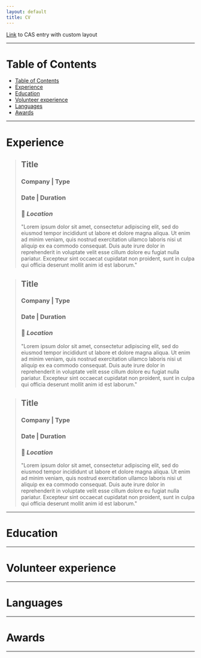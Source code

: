 ```yaml
---
layout: default
title: CV
---
```


[Link](content/experience/CAS.md) to CAS entry with custom layout

---
# Table of Contents

- [Table of Contents](#table-of-contents)
- [Experience](#experience)
- [Education](#education)
- [Volunteer experience](#volunteer-experience)
- [Languages](#languages)
- [Awards](#awards)

---

# Experience

> ## Title
>
> ### Company | Type
> ### Date | Duration
> ### :pushpin:  *Location*
>
> "Lorem ipsum dolor sit amet, consectetur adipiscing elit, sed do eiusmod tempor incididunt ut labore et dolore magna aliqua. Ut enim ad minim veniam, quis nostrud exercitation ullamco laboris nisi ut aliquip ex ea commodo consequat. Duis aute irure dolor in reprehenderit in voluptate velit esse cillum dolore eu fugiat nulla pariatur. Excepteur sint occaecat cupidatat non proident, sunt in culpa qui officia deserunt mollit anim id est laborum."

> ## Title
>
> ### Company | Type
> ### Date | Duration
> ### :pushpin:  *Location*
>
> "Lorem ipsum dolor sit amet, consectetur adipiscing elit, sed do eiusmod tempor incididunt ut labore et dolore magna aliqua. Ut enim ad minim veniam, quis nostrud exercitation ullamco laboris nisi ut aliquip ex ea commodo consequat. Duis aute irure dolor in reprehenderit in voluptate velit esse cillum dolore eu fugiat nulla pariatur. Excepteur sint occaecat cupidatat non proident, sunt in culpa qui officia deserunt mollit anim id est laborum."

> ## Title
>
> ### Company | Type
> ### Date | Duration
> ### :pushpin:  *Location*
>
> "Lorem ipsum dolor sit amet, consectetur adipiscing elit, sed do eiusmod tempor incididunt ut labore et dolore magna aliqua. Ut enim ad minim veniam, quis nostrud exercitation ullamco laboris nisi ut aliquip ex ea commodo consequat. Duis aute irure dolor in reprehenderit in voluptate velit esse cillum dolore eu fugiat nulla pariatur. Excepteur sint occaecat cupidatat non proident, sunt in culpa qui officia deserunt mollit anim id est laborum."


---

# Education

---

# Volunteer experience

---

# Languages

---

# Awards

---

<!-- # MD advanced syntax

Blockquotes

> #### The quarterly results look great!
>
> - Revenue was off the chart.
> - Profits were higher than ever.
>
>  *Everything* is going according to **plan**. -->

